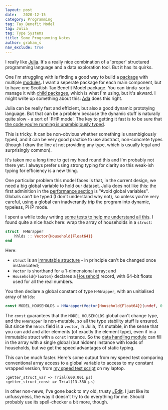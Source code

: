 ```yaml
---
layout: post
date:   2020-12-15
category: Programming
tag: Tax Benefit Model
tag: Julia 
tag: Type Systems
title: Some Programming Notes
author: graham_s
nav_exclude: true
---
```


I really like [Julia](https://julialang.org/). It's a really nice combination of a 'proper' structured programming
language and a data exploration tool. But it has its quirks. 

One I'm struggling with is finding a good way to build a [package](https://julialang.org/packages/) with multiple
[modules](https://docs.julialang.org/en/v1/manual/modules/). I want a seperate package for each main component, but to
have one Scottish Tax Benefit Model package. You can kinda-sorta manage it with [child packages](), which is what I'm
using, but it's akward. I might write up something about this: [Ada](https://www.adacore.com/about-ada) does this right.

<!--more-->

Julia can be really fast and efficient, but also a good dynamic prototying language. But that can be a problem because
the dynamic stuff is naturally quite slow - a sort of 'PHP mode'. The key to getting it fast is to be sure that [the
code you're running is unambigiously typed](https://docs.julialang.org/en/v1/manual/performance-tips/). 

This is tricky. It can be non-obvious whether something is unambigiously typed, and it can be very good practice to use
abstract, non-concrete types (though I draw the line at not providing any type, which is usually legal and surprisingly
common). 

It's taken me a long time to get my head round this and I'm probably not there yet. I always prefer using strong typing
for clarity so this weak-ish typing for efficiency is a new thing.

One particular problem this model faces is that, in the current design, we need a big global variable to hold our
dataset. Julia does not like this: the first adminition in the [performance
section](https://docs.julialang.org/en/v1/manual/performance-tips/#Avoid-global-variables) is "Avoid global variables".
Globals can't be typed (I don't understand why not), so unless you're very careful, using a global can inadverantly trip
the program into dynamic, typeless, PHP mode. 

I spent a while today writing [some tests to help me understand all
this](https://github.com/grahamstark/ScottishTaxBenefitModel.jl/tree/master/scripts/performance). I found quite a nice
hack here: wrap the array of households in a `struct`:

```julia
struct  HHWrapper 
    hhlds :: Vector{Household{Float64}}
end 
```

Here: 

* `struct` is an [immutable structure](https://docs.julialang.org/en/v1/base/base/#struct) - in principle can't be changed once instansiated;
* `Vector` is shorthand for a 1-dimensional array; and 
* `Household{Float64}` declares a [Household](https://github.com/grahamstark/ScottishTaxBenefitModel.jl/blob/master/src/ModelHousehold.jl) record, with 64-bit floats used for all the real numbers.

You then declare a global constant of type `HHWrapper`, with an unitialised array of `hhlds`:

```julia
const MODEL_HOUSEHOLDS = HHWrapper(Vector{Household{Float64}}(undef, 0 ))
```

The `const` guarantees that the `MODEL_HOUSEHOLDS` global can't change type, and the `HHWrapper` is non-mutable, so all
the type stability stuff is ensured. But since the `hhlds` field is a `vector`, in Julia, it's mutable, in the sense
that you can add and alter elements (of exactly the element type), even if in a immutable struct with a `const` instance.
So the [data handling
module](https://github.com/grahamstark/ScottishTaxBenefitModel.jl/blob/master/src/FRSHouseholdGetter.jl) can fill in the
array with a single global (but hidden) instance with loads of households, but we get the speed advantages of static
typing.

This can be much faster. Here's some output from my speed test comparing conventional array access to a global variable
to access to my constant wrapped version, from [my speed test script](https://github.com/grahamstark/ScottishTaxBenefitModel.jl/blob/master/scripts/performance/hhld_example.jl) on my laptop.

```
:getter_struct_var => Trial(600.001 μs)
:getter_struct_const => Trial(13.380 μs)
```
In other non-news, I've gone back to my old, trusty [JEdit](http://www.jedit.org/). I just like its unfussyness, the way
it doesn't try to do everything for me. Should probably use its spell-checker a bit more, though.
